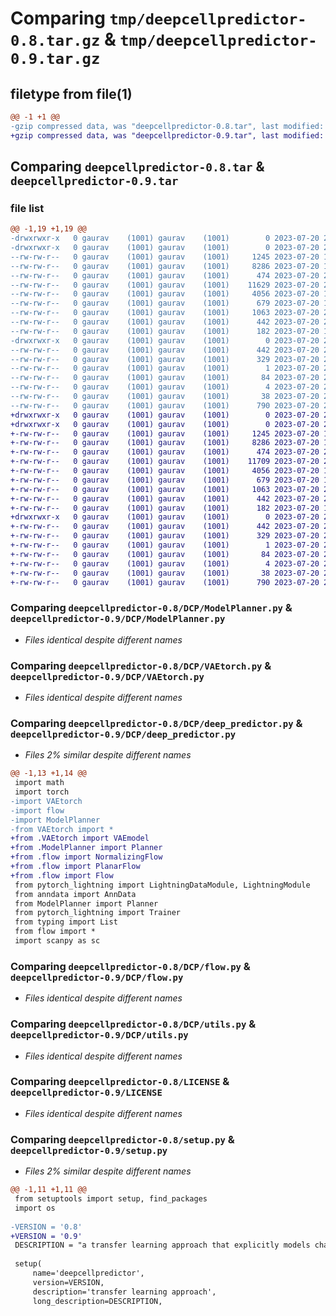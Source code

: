 # Comparing `tmp/deepcellpredictor-0.8.tar.gz` & `tmp/deepcellpredictor-0.9.tar.gz`

## filetype from file(1)

```diff
@@ -1 +1 @@
-gzip compressed data, was "deepcellpredictor-0.8.tar", last modified: Thu Jul 20 22:20:19 2023, max compression
+gzip compressed data, was "deepcellpredictor-0.9.tar", last modified: Thu Jul 20 22:29:56 2023, max compression
```

## Comparing `deepcellpredictor-0.8.tar` & `deepcellpredictor-0.9.tar`

### file list

```diff
@@ -1,19 +1,19 @@
-drwxrwxr-x   0 gaurav    (1001) gaurav    (1001)        0 2023-07-20 22:20:19.341312 deepcellpredictor-0.8/
-drwxrwxr-x   0 gaurav    (1001) gaurav    (1001)        0 2023-07-20 22:20:19.337312 deepcellpredictor-0.8/DCP/
--rw-rw-r--   0 gaurav    (1001) gaurav    (1001)     1245 2023-07-20 15:52:22.000000 deepcellpredictor-0.8/DCP/ModelPlanner.py
--rw-rw-r--   0 gaurav    (1001) gaurav    (1001)     8286 2023-07-20 15:52:22.000000 deepcellpredictor-0.8/DCP/VAEtorch.py
--rw-rw-r--   0 gaurav    (1001) gaurav    (1001)      474 2023-07-20 20:33:00.000000 deepcellpredictor-0.8/DCP/__init__.py
--rw-rw-r--   0 gaurav    (1001) gaurav    (1001)    11629 2023-07-20 22:15:36.000000 deepcellpredictor-0.8/DCP/deep_predictor.py
--rw-rw-r--   0 gaurav    (1001) gaurav    (1001)     4056 2023-07-20 15:52:22.000000 deepcellpredictor-0.8/DCP/flow.py
--rw-rw-r--   0 gaurav    (1001) gaurav    (1001)      679 2023-07-20 15:52:22.000000 deepcellpredictor-0.8/DCP/utils.py
--rw-rw-r--   0 gaurav    (1001) gaurav    (1001)     1063 2023-07-20 20:33:00.000000 deepcellpredictor-0.8/LICENSE
--rw-rw-r--   0 gaurav    (1001) gaurav    (1001)      442 2023-07-20 22:20:19.341312 deepcellpredictor-0.8/PKG-INFO
--rw-rw-r--   0 gaurav    (1001) gaurav    (1001)      182 2023-07-20 15:52:22.000000 deepcellpredictor-0.8/README.md
-drwxrwxr-x   0 gaurav    (1001) gaurav    (1001)        0 2023-07-20 22:20:19.341312 deepcellpredictor-0.8/deepcellpredictor.egg-info/
--rw-rw-r--   0 gaurav    (1001) gaurav    (1001)      442 2023-07-20 22:20:18.000000 deepcellpredictor-0.8/deepcellpredictor.egg-info/PKG-INFO
--rw-rw-r--   0 gaurav    (1001) gaurav    (1001)      329 2023-07-20 22:20:19.000000 deepcellpredictor-0.8/deepcellpredictor.egg-info/SOURCES.txt
--rw-rw-r--   0 gaurav    (1001) gaurav    (1001)        1 2023-07-20 22:20:18.000000 deepcellpredictor-0.8/deepcellpredictor.egg-info/dependency_links.txt
--rw-rw-r--   0 gaurav    (1001) gaurav    (1001)       84 2023-07-20 22:20:19.000000 deepcellpredictor-0.8/deepcellpredictor.egg-info/requires.txt
--rw-rw-r--   0 gaurav    (1001) gaurav    (1001)        4 2023-07-20 22:20:19.000000 deepcellpredictor-0.8/deepcellpredictor.egg-info/top_level.txt
--rw-rw-r--   0 gaurav    (1001) gaurav    (1001)       38 2023-07-20 22:20:19.341312 deepcellpredictor-0.8/setup.cfg
--rw-rw-r--   0 gaurav    (1001) gaurav    (1001)      790 2023-07-20 22:20:00.000000 deepcellpredictor-0.8/setup.py
+drwxrwxr-x   0 gaurav    (1001) gaurav    (1001)        0 2023-07-20 22:29:56.938846 deepcellpredictor-0.9/
+drwxrwxr-x   0 gaurav    (1001) gaurav    (1001)        0 2023-07-20 22:29:56.938846 deepcellpredictor-0.9/DCP/
+-rw-rw-r--   0 gaurav    (1001) gaurav    (1001)     1245 2023-07-20 15:52:22.000000 deepcellpredictor-0.9/DCP/ModelPlanner.py
+-rw-rw-r--   0 gaurav    (1001) gaurav    (1001)     8286 2023-07-20 15:52:22.000000 deepcellpredictor-0.9/DCP/VAEtorch.py
+-rw-rw-r--   0 gaurav    (1001) gaurav    (1001)      474 2023-07-20 20:33:00.000000 deepcellpredictor-0.9/DCP/__init__.py
+-rw-rw-r--   0 gaurav    (1001) gaurav    (1001)    11709 2023-07-20 22:28:54.000000 deepcellpredictor-0.9/DCP/deep_predictor.py
+-rw-rw-r--   0 gaurav    (1001) gaurav    (1001)     4056 2023-07-20 15:52:22.000000 deepcellpredictor-0.9/DCP/flow.py
+-rw-rw-r--   0 gaurav    (1001) gaurav    (1001)      679 2023-07-20 15:52:22.000000 deepcellpredictor-0.9/DCP/utils.py
+-rw-rw-r--   0 gaurav    (1001) gaurav    (1001)     1063 2023-07-20 20:33:00.000000 deepcellpredictor-0.9/LICENSE
+-rw-rw-r--   0 gaurav    (1001) gaurav    (1001)      442 2023-07-20 22:29:56.938846 deepcellpredictor-0.9/PKG-INFO
+-rw-rw-r--   0 gaurav    (1001) gaurav    (1001)      182 2023-07-20 15:52:22.000000 deepcellpredictor-0.9/README.md
+drwxrwxr-x   0 gaurav    (1001) gaurav    (1001)        0 2023-07-20 22:29:56.938846 deepcellpredictor-0.9/deepcellpredictor.egg-info/
+-rw-rw-r--   0 gaurav    (1001) gaurav    (1001)      442 2023-07-20 22:29:56.000000 deepcellpredictor-0.9/deepcellpredictor.egg-info/PKG-INFO
+-rw-rw-r--   0 gaurav    (1001) gaurav    (1001)      329 2023-07-20 22:29:56.000000 deepcellpredictor-0.9/deepcellpredictor.egg-info/SOURCES.txt
+-rw-rw-r--   0 gaurav    (1001) gaurav    (1001)        1 2023-07-20 22:29:56.000000 deepcellpredictor-0.9/deepcellpredictor.egg-info/dependency_links.txt
+-rw-rw-r--   0 gaurav    (1001) gaurav    (1001)       84 2023-07-20 22:29:56.000000 deepcellpredictor-0.9/deepcellpredictor.egg-info/requires.txt
+-rw-rw-r--   0 gaurav    (1001) gaurav    (1001)        4 2023-07-20 22:29:56.000000 deepcellpredictor-0.9/deepcellpredictor.egg-info/top_level.txt
+-rw-rw-r--   0 gaurav    (1001) gaurav    (1001)       38 2023-07-20 22:29:56.938846 deepcellpredictor-0.9/setup.cfg
+-rw-rw-r--   0 gaurav    (1001) gaurav    (1001)      790 2023-07-20 22:29:31.000000 deepcellpredictor-0.9/setup.py
```

### Comparing `deepcellpredictor-0.8/DCP/ModelPlanner.py` & `deepcellpredictor-0.9/DCP/ModelPlanner.py`

 * *Files identical despite different names*

### Comparing `deepcellpredictor-0.8/DCP/VAEtorch.py` & `deepcellpredictor-0.9/DCP/VAEtorch.py`

 * *Files identical despite different names*

### Comparing `deepcellpredictor-0.8/DCP/deep_predictor.py` & `deepcellpredictor-0.9/DCP/deep_predictor.py`

 * *Files 2% similar despite different names*

```diff
@@ -1,13 +1,14 @@
 import math
 import torch
-import VAEtorch
-import flow
-import ModelPlanner
-from VAEtorch import *
+from .VAEtorch import VAEmodel
+from .ModelPlanner import Planner
+from .flow import NormalizingFlow
+from .flow import PlanarFlow
+from .flow import Flow
 from pytorch_lightning import LightningDataModule, LightningModule
 from anndata import AnnData
 from ModelPlanner import Planner 
 from pytorch_lightning import Trainer
 from typing import List
 from flow import * 
 import scanpy as sc
```

### Comparing `deepcellpredictor-0.8/DCP/flow.py` & `deepcellpredictor-0.9/DCP/flow.py`

 * *Files identical despite different names*

### Comparing `deepcellpredictor-0.8/DCP/utils.py` & `deepcellpredictor-0.9/DCP/utils.py`

 * *Files identical despite different names*

### Comparing `deepcellpredictor-0.8/LICENSE` & `deepcellpredictor-0.9/LICENSE`

 * *Files identical despite different names*

### Comparing `deepcellpredictor-0.8/setup.py` & `deepcellpredictor-0.9/setup.py`

 * *Files 2% similar despite different names*

```diff
@@ -1,11 +1,11 @@
 from setuptools import setup, find_packages
 import os
 
-VERSION = '0.8'
+VERSION = '0.9'
 DESCRIPTION = "a transfer learning approach that explicitly models changes in transcriptional variance using a combination of variational autoencoders and normalizing flows"
 
 setup(
     name='deepcellpredictor',
     version=VERSION,
     description='transfer learning approach',
     long_description=DESCRIPTION,
```

